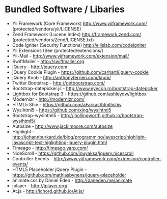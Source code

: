 Bundled Software / Libaries
===========================

* Yii Framework (Core Framework) http://www.yiiframework.com/ (protected/vendors/yii/LICENSE)
* Zend Framework (Lucene Index) http://framework.zend.com/ (protected/vendors/Zend/LICENSE.txt)
* Code Igniter (Security Functions) http://ellislab.com/codeigniter
* Yii Extensions (See /protected/extensions/)
* Yii-Mail - http://www.yiiframework.com/extension/mail/
* SwiftMailer - http://swiftmailer.org
* jQuery - http://jquery.com
* jQuery Cookie Plugin - https://github.com/carhartl/jquery-cookie
* jQuery Knob - http://anthonyterrien.com/knob/
* Twitter Bootstrap - http://getbootstrap.com/
* Bootstrap-datepicker.js - http://www.eyecon.ro/bootstrap-datepicker
* Lightbox for Bootstrap 3 - https://github.com/ashleydw/lightbox
* Modernizr - http://modernizr.com/
* HTML5 Shiv - https://github.com/aFarkas/html5shiv
* Wysihtml5 - https://github.com/xing/wysihtml5
* Bootstrap-wysihtml5 - http://jhollingworth.github.io/bootstrap-wysihtml5/
* Autosize - http://www.jacklmoore.com/autosize
* Highlight - http://johannburkard.de/blog/programming/javascript/highlight-javascript-text-higlighting-jquery-plugin.html
* Timeago - http://timeago.yarp.com/
* NiceScroll - https://github.com/inuyaksa/jquery.nicescroll
* Controller-Events - http://www.yiiframework.com/extension/controller-events/
* HTML5 Placeholder jQuery Plugin - https://github.com/mathiasbynens/jquery-placeholder
* animate.css by Daniel Eden - http://daneden.me/animate
* jplayer - http://jplayer.org/
* At.js - http://ichord.github.io/At.js/